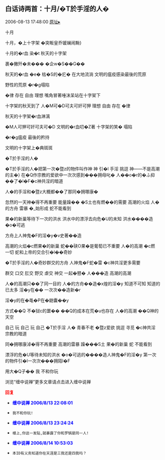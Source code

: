 ## 白话诗两首：十月/�T於手淫的人�
2006-08-13 17:48:00
[原址▸](http://www.fxgan.com/chan_time/2006_07_12/240.htm)



 



 


  十月


 


 十月，&#xfffd;上十字架
    &#xfffd;突畈皇乔锾斓闹黝}


 
   十月的&#xfffd;r血
    染&#xfffd;t
    秋天的十字架


 裹&#xfffd;撇歼&#xfffd;未&#xfffd;&#xfffd;&#xfffd;
    &#xfffd;企w&#xfffd;S&#xfffd;&#xfffd;G&#xfffd;&#xfffd;


 
   秋天的&#xfffd;r血 &#xfffd;е&#xfffd;
    枯&#xfffd;S的&#xfffd;庀&#xfffd;
    在大地流淌
   文明的瘟疫感染最後的荒原


 


 野性的荒原
    &#xfffd;r&#xfffd;g塌陷


 &#xfffd;律 存在 自由 理想
   嘴角冒著唾沫呆站在十字架下


 
   十字架的秋天到了
   人&#xfffd;M可&#xfffd;D可夫可奸可狎
    理想
    自由
    存在
   &#xfffd;律


 秋天的十字架&#xfffd;r血淋漓


 &#xfffd;M人可狎可奸可夫可&#xfffd;D
   文明的&#xfffd;r血叨&#xfffd;Z著
   十字架的笑&#xfffd; 塌陷


 
   &#xfffd;r&#xfffd;g瘟疫 最後的矜持


 文明的十字架上&#xfffd;典斑斑


 


 


  &#xfffd;T於手淫的人&#xfffd;


 


 &#xfffd;T於手淫的人&#xfffd;把第一次&#xfffd;暨z的物件叫作神
   神 引&#xfffd;l 手淫 挑逗 神――不是高潮的主&#xfffd;}
   在&#xfffd;Q作宗教的爱欲中一次次感到&#xfffd;&#xfffd;&#xfffd;拥母叱&#xfffd;
   人&#xfffd;&#xfffd;o&#xfffd;r的&#xfffd;ふ抑&#xfffd;&#xfffd;了&#xfffd;l&#xfffd;F&#xfffd;c神共淫的暗道


 


 人&#xfffd;的手淫和&#xfffd;暨z大概都&#xfffd;&#xfffd;了那同&#xfffd;拥哪康&#xfffd;


 


 忽然的一天神&#xfffd;得不再重要
   能量躁&#xfffd;&#xfffd; &#xfffd;S土也有燃&#xfffd;&#xfffd;的需要
   高潮的火焰 人&#xfffd;的方舟
   雷暴 &#xfffd;_始形成 蛇不能看到


 


 果&#xfffd;的新巢等待下一次的洪水
   洪水中的漂浮去向危&#xfffd;U的未知
   洪水&#xfffd;&#xfffd;&#xfffd;&#xfffd;造 &#xfffd;o&#xfffd;可逃


 方舟上人神鬼&#xfffd;F的淫&#xfffd;y&#xfffd;v史著&#xfffd;&#xfffd;造


 


 高潮的火焰&#xfffd;c燃果&#xfffd;的新巢
   蛇&#xfffd;&#xfffd;硖O果&#xfffd;是葡萄已不重要
   人&#xfffd;的高潮 &#xfffd;c燃 一切
   蛇和上帝的交合引&#xfffd;l&#xfffd;&#xfffd;奇妙


 


 &#xfffd;T於手淫的人&#xfffd;奇妙群交的方舟
 人神鬼&#xfffd;F蛇&#xfffd;雷 &#xfffd;c神共淫更多需要


 群交 口交 肛交 野交 虐交 神交
   一起&#xfffd;戆&#xfffd; 人&#xfffd;&#xfffd;&#xfffd;造 高潮的高潮


 


 人&#xfffd;的高潮只&#xfffd;&#xfffd;了同一目的
   人&#xfffd;的方舟&#xfffd;&#xfffd;造&#xfffd;x煌的淫&#xfffd;y
   知道不可知 知道的已太多
   淫&#xfffd;y在&#xfffd;&#xfffd; 一次次&#xfffd;&#xfffd;造新&#xfffd;r


 
   淫&#xfffd;y的在&#xfffd;黾&#xfffd;P在&#xfffd;龅囊&#xfffd;&#xfffd;y


 方式&#xfffd;&#xfffd;Q 不&#xfffd;狱c的噩&#xfffd;&#xfffd;
   &#xfffd;&#xfffd;Q的成本在荒&#xfffd;u也存在
   人&#xfffd;的高潮 &#xfffd;&#xfffd;Q神的天空


 


 自己 玩 自己 玩 自己
   &#xfffd;T於手淫 人&#xfffd; 青春不老
   &#xfffd;暨z爱欲 挑逗 寻觅
   &#xfffd;c神共淫 宗教的暗道


 
   同&#xfffd;拥哪康淖&#xfffd;得不再重要
   高潮的雷暴 躁&#xfffd;&#xfffd;&#xfffd;S土
   果&#xfffd;的新巢 蛇 不能看到


 漂浮的危&#xfffd;U等待未知的洪水
   &#xfffd;o&#xfffd;可逃的&#xfffd;&#xfffd;&#xfffd;&#xfffd;造人神鬼&#xfffd;F的淫&#xfffd;y
   第一次的物件引&#xfffd;l一次次&#xfffd;&#xfffd;&#xfffd;拥陌l&#xfffd;F


 


 用大&#xfffd;Q子&#xfffd;&#xfffd; 我 不和你玩


 


 


 


 
  浏览“缠中说禅”更多文章请点击进入缠中说禅
 





<font color='red'>**回复**</font>


- **<font color='blue'>缠中说禅 2006/8/13 22:08:01</font>**
- ```
  我不和你玩!
  ```
- **<font color='blue'>缠中说禅 2006/8/13 23:24:24</font>**
- ```
  楼上,你这一发贴,就暴露了你和罗锅是同一人!
  ```
- **<font color='blue'>缠中说禅 2006/8/14 10:53:03</font>**
- ```
  本ID有义务知道你在天涯是三我还是四我吗？
  ```
